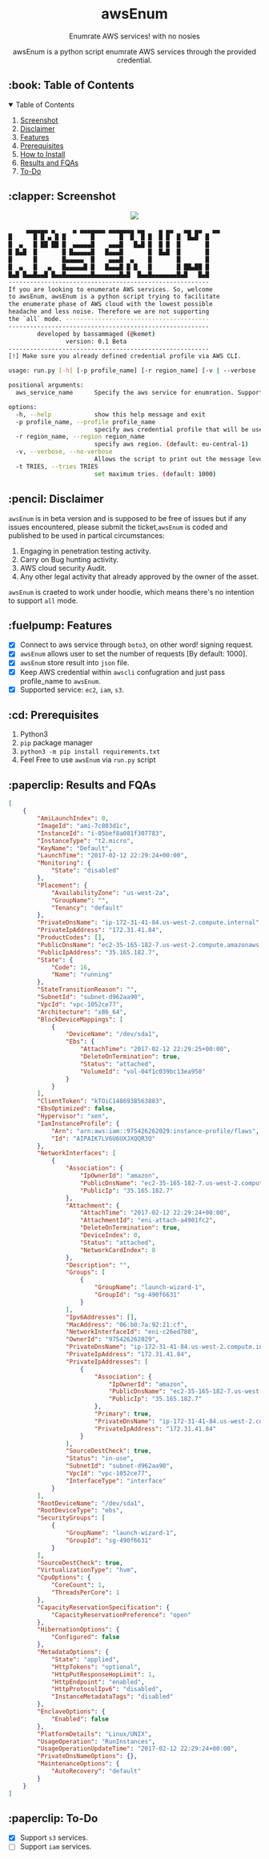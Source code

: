 <h1 align="center">awsEnum</h1>
<p align="center">Enumrate AWS services! with no nosies </p>
<p align="center">awsEnum is a python script enumrate AWS services through the provided credential.</p>  

<!-- TABLE OF CONTENTS -->
<h2 id="table-of-contents"> :book: Table of Contents</h2>

<details open="open">
  <summary>Table of Contents</summary>
  <ol>
    <li><a href="#screen">Screenshot</a></li>
    <li><a href="#Disclaimerl">Disclaimer</a></li>
    <li><a href="#Features">Features</a></li>
    <li><a href="#prerequisites">Prerequisites</a></li>
    <li><a href="#how-to-install">How to Install</a></li>
    <li><a href="#results-and-discussion">Results and FQAs</a></li>
    <li><a href="#to-do">To-Do</a></li>
  </ol>
</details>


<h2 id="screen"> :clapper: Screenshot</h2>
<p align="center"> 
  <img src="assets/img/screenshot.png">
</p>

```sh
     ▄▄▄▄▄▄ ▄     ▄ ▄▄▄▄▄▄▄ ▄▄▄▄▄▄▄ ▄▄    ▄ ▄▄   ▄▄ ▄▄   ▄▄ 
█      █ █ ▄ █ █       █       █  █  █ █  █ █  █  █▄█  █
█  ▄   █ ██ ██ █  ▄▄▄▄▄█    ▄▄▄█   █▄█ █  █ █  █       █
█ █▄█  █       █ █▄▄▄▄▄█   █▄▄▄█       █  █▄█  █       █
█      █       █▄▄▄▄▄  █    ▄▄▄█  ▄    █       █       █
█  ▄   █   ▄   █▄▄▄▄▄█ █   █▄▄▄█ █ █   █       █ ██▄██ █
█▄█ █▄▄█▄▄█ █▄▄█▄▄▄▄▄▄▄█▄▄▄▄▄▄▄█▄█  █▄▄█▄▄▄▄▄▄▄█▄█   █▄█
--------------------------------------------------------
If you are looking to enumerate AWS services. So, welcome
to awsEnum, awsEnum is a python script trying to facilitate 
the enumerate phase of AWS cloud with the lowest possible
headache and less noise. Therefore we are not supporting 
the `all` mode. ----------------------------------------
--------------------------------------------------------
        developed by bassammaged (@kemet)
                version: 0.1 Beta
--------------------------------------------------------
[!] Make sure you already defined credential profile via AWS CLI.

usage: run.py [-h] [-p profile_name] [-r region_name] [-v | --verbose | --no-verbose] [-t TRIES] aws_service_name

positional arguments:
  aws_service_name      Specify the aws service for enumration. Supported services are: ['ec2', 'iam', 's3'] (default: all)

options:
  -h, --help            show this help message and exit
  -p profile_name, --profile profile_name
                        specify aws credential profile that will be used through the enumeration. (default: default)
  -r region_name, --region region_name
                        specify aws region. (default: eu-central-1)
  -v, --verbose, --no-verbose
                        Allows the script to print out the message level start with debug. (default: False)
  -t TRIES, --tries TRIES
                        set maximum tries. (default: 1000)

```

<h2 id="Disclaimer"> :pencil: Disclaimer</h2>

`awsEnum` is in beta version and is supposed to be free of issues but if any issues encountered, please submit the ticket,`awsEnum` is coded and published to be used in partical circumstances:

1. Engaging in penetration testing activity.
2. Carry on Bug hunting activity.
3. AWS cloud security Audit.
4. Any other legal activity that already approved by the owner of the asset.

`awsEnum` is craeted to work under hoodie, which means there's no intention to support `all` mode.
 
<h2 id="Features"> :fuelpump: Features</h2>

- [x] Connect to aws service through `boto3`, on other word! signing request.
- [x] `awsEnum` allows user to set the number of requests [By default: 1000].
- [x] `awsEnum` store result into `json` file.
- [x] Keep AWS credential within `awscli` confugration and just pass profile_name to `awsEnum`.
- [x] Supported service: `ec2`, `iam`, `s3`.  

<h2 id="prerequisites"> :cd: Prerequisites</h2>

1. Python3
2. `pip` package manager
3. `python3 -m pip install requirements.txt`
4. Feel Free to use `awsEnum` via `run.py` script

<h2 id="results-and-discussion"> :paperclip: Results and FQAs</h2>

```json
[
    {
        "AmiLaunchIndex": 0,
        "ImageId": "ami-7c803d1c",
        "InstanceId": "i-05bef8a081f307783",
        "InstanceType": "t2.micro",
        "KeyName": "Default",
        "LaunchTime": "2017-02-12 22:29:24+00:00",
        "Monitoring": {
            "State": "disabled"
        },
        "Placement": {
            "AvailabilityZone": "us-west-2a",
            "GroupName": "",
            "Tenancy": "default"
        },
        "PrivateDnsName": "ip-172-31-41-84.us-west-2.compute.internal",
        "PrivateIpAddress": "172.31.41.84",
        "ProductCodes": [],
        "PublicDnsName": "ec2-35-165-182-7.us-west-2.compute.amazonaws.com",
        "PublicIpAddress": "35.165.182.7",
        "State": {
            "Code": 16,
            "Name": "running"
        },
        "StateTransitionReason": "",
        "SubnetId": "subnet-d962aa90",
        "VpcId": "vpc-1052ce77",
        "Architecture": "x86_64",
        "BlockDeviceMappings": [
            {
                "DeviceName": "/dev/sda1",
                "Ebs": {
                    "AttachTime": "2017-02-12 22:29:25+00:00",
                    "DeleteOnTermination": true,
                    "Status": "attached",
                    "VolumeId": "vol-04f1c039bc13ea950"
                }
            }
        ],
        "ClientToken": "kTOiC1486938563883",
        "EbsOptimized": false,
        "Hypervisor": "xen",
        "IamInstanceProfile": {
            "Arn": "arn:aws:iam::975426262029:instance-profile/flaws",
            "Id": "AIPAIK7LV6U6UXJXQQR3Q"
        },
        "NetworkInterfaces": [
            {
                "Association": {
                    "IpOwnerId": "amazon",
                    "PublicDnsName": "ec2-35-165-182-7.us-west-2.compute.amazonaws.com",
                    "PublicIp": "35.165.182.7"
                },
                "Attachment": {
                    "AttachTime": "2017-02-12 22:29:24+00:00",
                    "AttachmentId": "eni-attach-a4901fc2",
                    "DeleteOnTermination": true,
                    "DeviceIndex": 0,
                    "Status": "attached",
                    "NetworkCardIndex": 0
                },
                "Description": "",
                "Groups": [
                    {
                        "GroupName": "launch-wizard-1",
                        "GroupId": "sg-490f6631"
                    }
                ],
                "Ipv6Addresses": [],
                "MacAddress": "06:b0:7a:92:21:cf",
                "NetworkInterfaceId": "eni-c26ed780",
                "OwnerId": "975426262029",
                "PrivateDnsName": "ip-172-31-41-84.us-west-2.compute.internal",
                "PrivateIpAddress": "172.31.41.84",
                "PrivateIpAddresses": [
                    {
                        "Association": {
                            "IpOwnerId": "amazon",
                            "PublicDnsName": "ec2-35-165-182-7.us-west-2.compute.amazonaws.com",
                            "PublicIp": "35.165.182.7"
                        },
                        "Primary": true,
                        "PrivateDnsName": "ip-172-31-41-84.us-west-2.compute.internal",
                        "PrivateIpAddress": "172.31.41.84"
                    }
                ],
                "SourceDestCheck": true,
                "Status": "in-use",
                "SubnetId": "subnet-d962aa90",
                "VpcId": "vpc-1052ce77",
                "InterfaceType": "interface"
            }
        ],
        "RootDeviceName": "/dev/sda1",
        "RootDeviceType": "ebs",
        "SecurityGroups": [
            {
                "GroupName": "launch-wizard-1",
                "GroupId": "sg-490f6631"
            }
        ],
        "SourceDestCheck": true,
        "VirtualizationType": "hvm",
        "CpuOptions": {
            "CoreCount": 1,
            "ThreadsPerCore": 1
        },
        "CapacityReservationSpecification": {
            "CapacityReservationPreference": "open"
        },
        "HibernationOptions": {
            "Configured": false
        },
        "MetadataOptions": {
            "State": "applied",
            "HttpTokens": "optional",
            "HttpPutResponseHopLimit": 1,
            "HttpEndpoint": "enabled",
            "HttpProtocolIpv6": "disabled",
            "InstanceMetadataTags": "disabled"
        },
        "EnclaveOptions": {
            "Enabled": false
        },
        "PlatformDetails": "Linux/UNIX",
        "UsageOperation": "RunInstances",
        "UsageOperationUpdateTime": "2017-02-12 22:29:24+00:00",
        "PrivateDnsNameOptions": {},
        "MaintenanceOptions": {
            "AutoRecovery": "default"
        }
    }
]
```

<h2 id="to-do"> :paperclip: To-Do</h2>

- [x] Support `s3` services. 
- [ ] Support `iam` services. 
